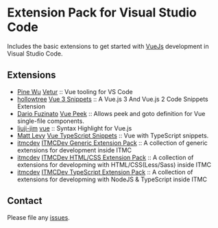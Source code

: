 # Extension Pack for Visual Studio Code

Includes the basic extensions to get started with [VueJs](https://vuejs.org/) development in Visual Studio Code.

## Extensions

<!-- +Extensions -->
* [Pine Wu](https://marketplace.visualstudio.com/publishers/octref) [Vetur](https://marketplace.visualstudio.com/items?itemName=octref.vetur) :: Vue tooling for VS Code
* [hollowtree](https://marketplace.visualstudio.com/publishers/hollowtree) [Vue 3 Snippets](https://marketplace.visualstudio.com/items?itemName=hollowtree.vue-snippets) :: A Vue.js 3 And Vue.js 2 Code Snippets Extension
* [Dario Fuzinato](https://marketplace.visualstudio.com/publishers/dariofuzinato) [Vue Peek](https://marketplace.visualstudio.com/items?itemName=dariofuzinato.vue-peek) :: Allows peek and goto definition for Vue single-file components.
* [liuji-jim](https://marketplace.visualstudio.com/publishers/liuji-jim) [vue](https://marketplace.visualstudio.com/items?itemName=liuji-jim.vue) :: Syntax Highlight for Vue.js
* [Matt Levy](https://marketplace.visualstudio.com/publishers/ducksoupdev) [Vue TypeScript Snippets](https://marketplace.visualstudio.com/items?itemName=ducksoupdev.Vue2) :: Vue with TypeScript snippets.
* [itmcdev](https://marketplace.visualstudio.com/publishers/itmcdev) [ITMCDev Generic Extension Pack](https://marketplace.visualstudio.com/items?itemName=itmcdev.generic-extension-pack) :: A collection of generic extensions for development inside ITMC
* [itmcdev](https://marketplace.visualstudio.com/publishers/itmcdev) [ITMCDev HTML/CSS Extension Pack](https://marketplace.visualstudio.com/items?itemName=itmcdev.html-extension-pack) :: A collection of extensions for developming with HTML/CSS(Less/Sass) inside ITMC
* [itmcdev](https://marketplace.visualstudio.com/publishers/itmcdev) [ITMCDev TypeScript Extension Pack](https://marketplace.visualstudio.com/items?itemName=itmcdev.node-typescript-extension-pack) :: A collection of extensions for developming with NodeJS & TypeScript inside ITMC
<!-- -Extensions -->

## Contact

Please file any [issues](https://github.com/itmcdev/vscode-extensions/issues).
